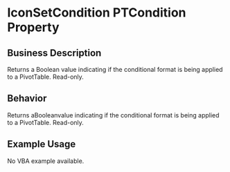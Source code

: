 # IconSetCondition PTCondition Property

## Business Description
Returns a Boolean value indicating if the conditional format is being applied to a PivotTable. Read-only.

## Behavior
Returns aBooleanvalue indicating if the conditional format is being applied to a PivotTable. Read-only.

## Example Usage
No VBA example available.